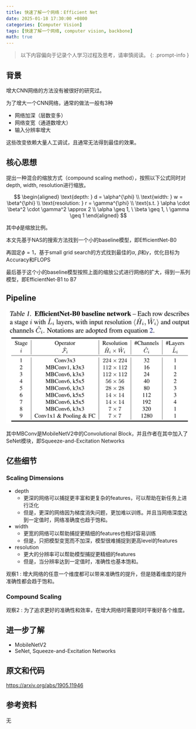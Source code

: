 ```yaml
---
title: 快速了解一个网络：Efficient Net
date: 2025-01-18 17:30:00 +0800
categories: [Computer Vision]
tags: [快速了解一个网络, computer vision, backbone]
math: true
---
```


> 以下内容偏向于记录个人学习过程及思考，请审慎阅读。
{: .prompt-info }

## 背景

增大CNN网络的方法没有被很好的研究过。

为了增大一个CNN网络，通常的做法一般有3种

- 网络加深（层数变多）
- 网络变宽（通道数增大）
- 输入分辨率增大

这些改变依赖大量人工调试，且通常无法得到最佳的效果。

## 核心思想

提出一种混合的缩放方式（compound scaling method），按照以下公式同时对depth, width, resolution进行缩放。

$$
\begin{aligned}
\text{depth: } d = \alpha^{\phi} \\
\text{width: } w = \beta^{\phi} \\
\text{resolution: } r = \gamma^{\phi} \\
\text{s.t. } \alpha \cdot \beta^2 \cdot \gamma^2 \approx 2 \\
\alpha \geq 1, \ \beta \geq 1, \ \gamma \geq 1
\end{aligned}
$$

其中$\phi$是缩放比例。

本文先基于NAS的搜索方法找到一个小的baseline模型，即EfficientNet-B0

再固定$\phi=1$，基于small grid search的方式找到最佳的$\alpha$, $\beta$和$\gamma$，优化目标为Accuracy和FLOPS

最后基于这个小的baseline模型按照上面的缩放公式进行网络的扩大，得到一系列模型，即EfficientNet-B1 to B7

## Pipeline

![efficient-net-b0-pipeline](assets/img/efficient-net-b0-pipeline.png)

其中MBConv是MobileNetV2中的Convolutional Block，并且作者在其中加入了SeNet模块，即Squeeze-and-Excitation Networks

## 亿些细节

### Scaling Dimensions

- depth
  - 更深的网络可以捕捉更丰富和更复杂的features，可以帮助在新任务上进行泛化
  - 但是，更深的网络因为梯度消失问题，更加难以训练。并且当网络深度达到一定值时，网络准确度也趋于饱和。
- width
  - 更宽的网络可以帮助捕捉更精细的features也相对容易训练
  - 但是，只把模型变宽而不加深，模型很难捕捉到更高level的features
- resolution
  - 更大的分辨率可以帮助模型捕捉更精细的features
  - 但是，当分辨率达到一定值时，准确性也基本饱和。

观察1
: 增大网络的任意一个维度都可以带来准确性的提升，但是随着维度的提升准确性都会趋于饱和。

### Compound Scaling

观察2
: 为了追求更好的准确性和效率，在增大网络时需要同时平衡好各个维度。

## 进一步了解

- MobileNetV2
- SeNet, Squeeze-and-Excitation Networks

## 原文和代码

<https://arxiv.org/abs/1905.11946>

## 参考资料

无
